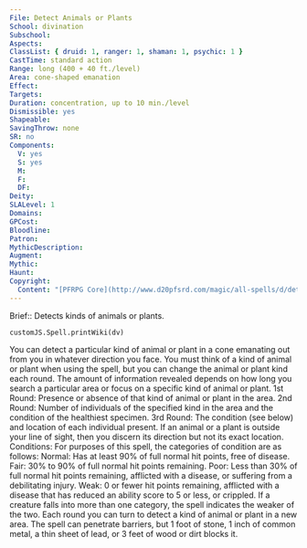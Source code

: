 ```yaml
---
File: Detect Animals or Plants
School: divination
Subschool: 
Aspects: 
ClassList: { druid: 1, ranger: 1, shaman: 1, psychic: 1 }
CastTime: standard action
Range: long (400 + 40 ft./level)
Area: cone-shaped emanation
Effect: 
Targets: 
Duration: concentration, up to 10 min./level
Dismissible: yes
Shapeable: 
SavingThrow: none
SR: no
Components:
  V: yes
  S: yes
  M: 
  F: 
  DF: 
Deity: 
SLALevel: 1
Domains: 
GPCost: 
Bloodline: 
Patron: 
MythicDescription: 
Augment: 
Mythic: 
Haunt: 
Copyright:
  Content: "[PFRPG Core](http://www.d20pfsrd.com/magic/all-spells/d/detect-animals-or-plants)"
---
```

Brief:: Detects kinds of animals or plants.

```dataviewjs
customJS.Spell.printWiki(dv)
```

You can detect a particular kind of animal or plant in a cone emanating out from you in whatever direction you face. You must think of a kind of animal or plant when using the spell, but you can change the animal or plant kind each round. The amount of information revealed depends on how long you search a particular area or focus on a specific kind of animal or plant. 1st Round: Presence or absence of that kind of animal or plant in the area. 2nd Round: Number of individuals of the specified kind in the area and the condition of the healthiest specimen. 3rd Round: The condition (see below) and location of each individual present. If an animal or a plant is outside your line of sight, then you discern its direction but not its exact location. Conditions: For purposes of this spell, the categories of condition are as follows: Normal: Has at least 90% of full normal hit points, free of disease. Fair: 30% to 90% of full normal hit points remaining. Poor: Less than 30% of full normal hit points remaining, afflicted with a disease, or suffering from a debilitating injury. Weak: 0 or fewer hit points remaining, afflicted with a disease that has reduced an ability score to 5 or less, or crippled. If a creature falls into more than one category, the spell indicates the weaker of the two. Each round you can turn to detect a kind of animal or plant in a new area. The spell can penetrate barriers, but 1 foot of stone, 1 inch of common metal, a thin sheet of lead, or 3 feet of wood or dirt blocks it.
